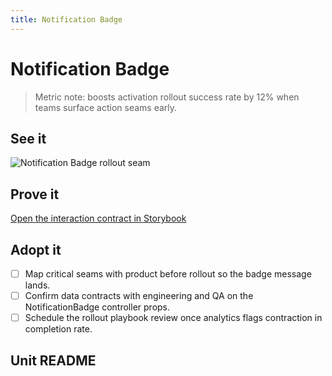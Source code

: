 ```yaml
---
title: Notification Badge
---
```


<script setup>
import Readme from "../../snippets/NotificationBadge/README.md";
</script>

# Notification Badge

> Metric note: boosts activation rollout success rate by 12% when teams surface action seams early.

## See it

![Notification Badge rollout seam](../assets/gif/notification-badge.gif "GIF ships with final contracts; placeholder for now.")

## Prove it

[Open the interaction contract in Storybook](http://localhost:6006/?path=/story/snippets-notificationbadge--interaction)

## Adopt it

- [ ] Map critical seams with product before rollout so the badge message lands.
- [ ] Confirm data contracts with engineering and QA on the NotificationBadge controller props.
- [ ] Schedule the rollout playbook review once analytics flags contraction in completion rate.

## Unit README

<Readme />
